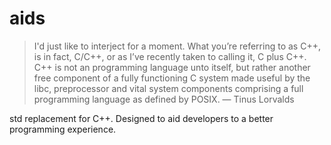 # aids

> I'd just like to interject for a moment. What you’re referring to as C++, is in fact, C/C++, or as I’ve recently taken to calling it, C plus C++. C++ is not an programming language unto itself, but rather another free component of a fully functioning C system made useful by the libc, preprocessor and vital system components comprising a full programming language as defined by POSIX.
> — Tinus Lorvalds

std replacement for C++. Designed to aid developers to a better programming experience.
